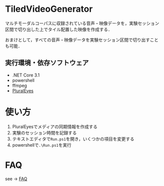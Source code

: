 
# TiledVideoGenerator
マルチモーダルコーパスに収録されている音声・映像データを，実験セッション区間で切り出した上でタイル配置した映像を作成する．

おまけとして，すべての音声・映像データを実験セッション区間で切り出すことも可能．

## 実行環境・依存ソフトウェア
- .NET Core 3.1
- powershell
- ffmpeg
- [PluralEyes](https://www.redgiant.com/products/pluraleyes/)


# 使い方

1. PluralEyesでメディアの同期情報を作成する
1. 実験のセッション時間を記録する
1. テキストエディタで`Run.ps1`を開き，いくつかの項目を変更する
1. powershellで`.\Run.ps1`を実行


# FAQ
see -> [FAQ](FAQ.md)

